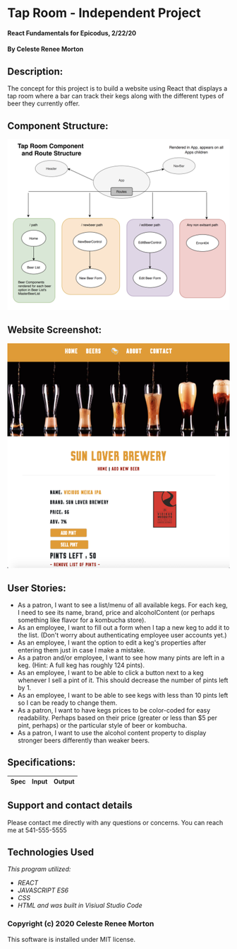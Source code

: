# Tap Room - Independent Project
#### React Fundamentals for Epicodus, 2/22/20
#### By Celeste Renee Morton
## Description:
The concept for this project is to build a website using React that displays a tap room where a bar can track their kegs along with the different types of beer they currently offer.

## Component Structure:
![alt text](https://raw.githubusercontent.com/Celesterenee7/tap-room/master/public/structure.png)

## Website Screenshot:
![alt text](https://raw.githubusercontent.com/Celesterenee7/tap-room/master/src/components/images/sunlover.png)

## User Stories:
* As a patron, I want to see a list/menu of all available kegs. For each keg, I need to see its name, brand, price and alcoholContent (or perhaps something like flavor for a kombucha store).
* As an employee, I want to fill out a form when I tap a new keg to add it to the list. (Don't worry about authenticating employee user accounts yet.)
* As an employee, I want the option to edit a keg's properties after entering them just in case I make a mistake.
* As a patron and/or employee, I want to see how many pints are left in a keg. (Hint: A full keg has roughly 124 pints).
* As an employee, I want to be able to click a button next to a keg whenever I sell a pint of it. This should decrease the number of pints left by 1.
* As an employee, I want to be able to see kegs with less than 10 pints left so I can be ready to change them.
* As a patron, I want to have kegs prices to be color-coded for easy readability. Perhaps based on their price (greater or less than $5 per pint, perhaps) or the particular style of beer or kombucha.
* As a patron, I want to use the alcohol content property to display stronger beers differently than weaker beers.

## Specifications:

|Spec|Input|Output|
|-|-|-|

## Support and contact details
Please contact me directly with any questions or concerns. You can reach me at 541-555-5555
## Technologies Used
_This program utilized:_
* _REACT_
* _JAVASCRIPT ES6_
* _CSS_
* _HTML_
_and was built in Visiual Studio Code_
### Copyright (c) 2020 Celeste Renee Morton
This software is installed under MIT license.
